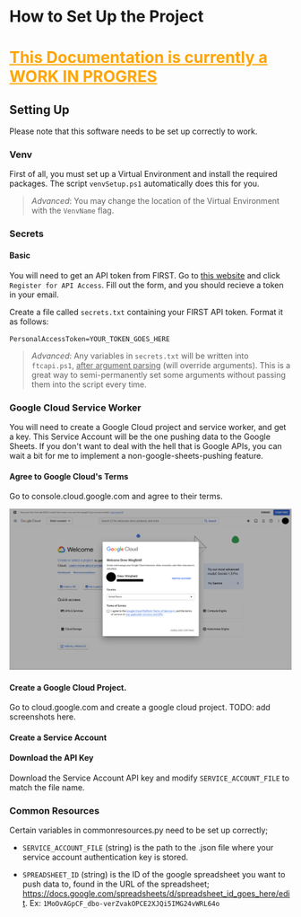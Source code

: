 # How to Set Up the Project

# <p style="color:orange"><u>**This Documentation is currently a WORK IN PROGRES**</u></p>

## Setting Up
Please note that this software needs to be set up correctly to work.

### Venv
First of all, you must set up a Virtual Environment and install the required packages. The script `venvSetup.ps1` automatically does this for you.

> *Advanced*: You may change the location of the Virtual Environment with the `VenvName` flag.


### Secrets
#### Basic
You will need to get an API token from FIRST.
Go to [this website](https://ftc-events.firstinspires.org/services/API) and click `Register for API Access`. Fill out the form, and you should recieve a token in your email.


Create a file called `secrets.txt` containing your FIRST API token. Format it as follows:
```
PersonalAccessToken=YOUR_TOKEN_GOES_HERE
```

> *Advanced*: Any variables in `secrets.txt` will be written into `ftcapi.ps1`, <u>after argument parsing</u> (will override arguments). 
> This is a great way to semi-permanently set some arguments without passing them into the script every time. 



### Google Cloud Service Worker
You will need to create a Google Cloud project and service worker, and get a key.
This Service Account will be the one pushing data to the Google Sheets. If you don't want to deal with the hell that is Google APIs, you can wait a bit for me to implement a non-google-sheets-pushing feature.


#### Agree to Google Cloud's Terms
Go to console.cloud.google.com and agree to their terms.

<img src="images/GoogleCloudWelcome.png" />


#### Create a Google Cloud Project.
Go to cloud.google.com and create a google cloud project. TODO: add screenshots here.

#### Create a Service Account

#### Download the API Key
Download the Service Account API key and modify `SERVICE_ACCOUNT_FILE` to match the file name.


### Common Resources
Certain variables in commonresources.py need to be set up correctly;
 - `SERVICE_ACCOUNT_FILE` (string) is the path to the .json file where your service account authentication key is stored.

 - `SPREADSHEET_ID` (string) is the ID of the google spreadsheet you want to push data to, found in the URL of the spreadsheet; https://docs.google.com/spreadsheets/d/spreadsheet_id_goes_here/edit. Ex: `1MoOvAGpCF_dbo-verZvakOPCE2XJQi5IMG24vWRL64o`
